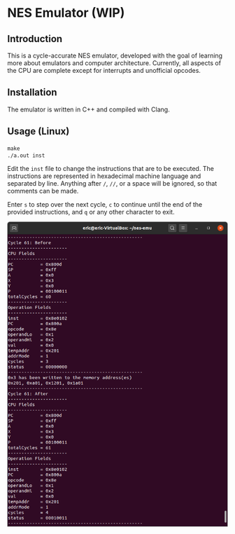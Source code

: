 # NES Emulator (WIP)
## Introduction
This is a cycle-accurate NES emulator, developed with the goal of learning more about emulators and computer architecture. Currently, all aspects of the CPU are complete except for interrupts and unofficial opcodes.
## Installation
The emulator is written in C++ and compiled with Clang.
## Usage (Linux)
```
make
./a.out inst
```
Edit the `inst` file to change the instructions that are to be executed. The instructions are represented in hexadecimal machine language and separated by line. Anything after `/`, `//`, or a space will be ignored, so that comments can be made.

Enter `s` to step over the next cycle, `c` to continue until the end of the provided instructions, and `q` or any other character to exit.

![Screenshot](/screenshot.png)